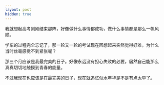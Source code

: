 ```yaml
---
layout: post
hidden: true
---
```


我就想起高考刚刚结束那阵，好像做什么事情都成功，做什么事情都是那么一帆风顺。

学车的过程完全忘记了，那一轮又一轮的考试现在回想起来突然觉得好难，为什么当时丝毫感觉不到紧张呢？

那三个月应该是我最完美的日子。好像永远没有担心失败的必要，居然自己能那么真真切切地触摸到青春的能量。

不过我现在也应该是在最完美的日子，现在就追忆似水年华是不是有点太早了。